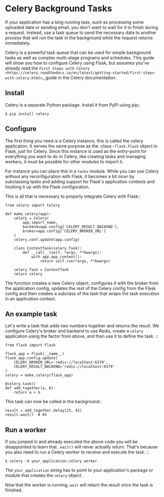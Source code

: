 # Celery Background Tasks

If your application has a long running task, such as processing some uploaded
data or sending email, you don't want to wait for it to finish during a
request. Instead, use a task queue to send the necessary data to another
process that will run the task in the background while the request returns
immediately.

Celery is a powerful task queue that can be used for simple background tasks
as well as complex multi-stage programs and schedules. This guide will show you
how to configure Celery using Flask, but assumes you've already read the
`First Steps with Celery <https://celery.readthedocs.io/en/latest/getting-started/first-steps-with-celery.html>`\_
guide in the Celery documentation.

## Install

Celery is a separate Python package. Install it from PyPI using pip::

    $ pip install celery

## Configure

The first thing you need is a Celery instance, this is called the celery
application. It serves the same purpose as the :class:`~flask.Flask`
object in Flask, just for Celery. Since this instance is used as the
entry-point for everything you want to do in Celery, like creating tasks
and managing workers, it must be possible for other modules to import it.

For instance you can place this in a `tasks` module. While you can use
Celery without any reconfiguration with Flask, it becomes a bit nicer by
subclassing tasks and adding support for Flask's application contexts and
hooking it up with the Flask configuration.

This is all that is necessary to properly integrate Celery with Flask::

    from celery import Celery

    def make_celery(app):
        celery = Celery(
            app.import_name,
            backend=app.config['CELERY_RESULT_BACKEND'],
            broker=app.config['CELERY_BROKER_URL']
        )
        celery.conf.update(app.config)

        class ContextTask(celery.Task):
            def __call__(self, *args, **kwargs):
                with app.app_context():
                    return self.run(*args, **kwargs)

        celery.Task = ContextTask
        return celery

The function creates a new Celery object, configures it with the broker
from the application config, updates the rest of the Celery config from
the Flask config and then creates a subclass of the task that wraps the
task execution in an application context.

## An example task

Let's write a task that adds two numbers together and returns the result. We
configure Celery's broker and backend to use Redis, create a `celery`
application using the factor from above, and then use it to define the task. ::

    from flask import Flask

    flask_app = Flask(__name__)
    flask_app.config.update(
        CELERY_BROKER_URL='redis://localhost:6379',
        CELERY_RESULT_BACKEND='redis://localhost:6379'
    )
    celery = make_celery(flask_app)

    @celery.task()
    def add_together(a, b):
        return a + b

This task can now be called in the background::

    result = add_together.delay(23, 42)
    result.wait()  # 65

## Run a worker

If you jumped in and already executed the above code you will be
disappointed to learn that `.wait()` will never actually return.
That's because you also need to run a Celery worker to receive and execute the
task. ::

    $ celery -A your_application.celery worker

The `your_application` string has to point to your application's package
or module that creates the `celery` object.

Now that the worker is running, `wait` will return the result once the task
is finished.
